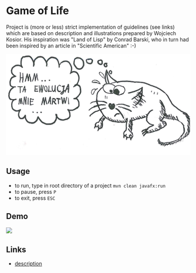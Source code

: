 # Game of Life

Project is (more or less) strict implementation of guidelines (see links) which are based on description and illustrations prepared by Wojciech Kosior.
His inspiration was "Land of Lisp" by Conrad Barski, who in turn had been inspired by an article in "Scientific American" :-)


<img src="pictures/zwierzak.jpg" alt="animal"/>

## Usage
- to run, type in root directory of a project `mvn clean javafx:run`
- to pause, press `P`
- to exit, press `ESC`

## Demo
![](https://j.gifs.com/OMxvgE.gif)

## Links
- [description](https://github.com/apohllo/obiektowe-lab/tree/master/lab8)
